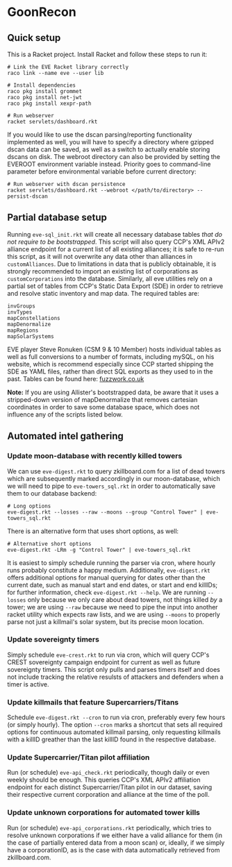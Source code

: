 GoonRecon
=========

## Quick setup

This is a Racket project. Install Racket and follow these steps to run it:

```
# Link the EVE Racket library correctly
raco link --name eve --user lib

# Install dependencies
raco pkg install grommet
raco pkg install net-jwt
raco pkg install xexpr-path

# Run webserver
racket servlets/dashboard.rkt
```

If you would like to use the dscan parsing/reporting functionality implemented
as well, you will have to specify a directory where gzipped dscan data can be
saved, as well as a switch to actually enable storing dscans on disk. The
webroot directory can also be provided by setting the EVEROOT environment
variable instead. Priority goes to command-line parameter before environmental
variable before current directory:

```
# Run webserver with dscan persistence
racket servlets/dashboard.rkt --webroot </path/to/directory> --persist-dscan
```

## Partial database setup

Running `eve-sql_init.rkt` will create all necessary database tables *that do
not require to be bootstrapped*. This script will also query CCP's XML APIv2
alliance endpoint for a current list of all existing alliances; it is safe to
re-run this script, as it will not overwrite any data other than alliances in
`customAlliances`. Due to limitations in data that is publicly obtainable, it
is strongly recommended to import an existing list of corporations as
`customCorporations` into the database. Similarly, all eve utilities rely on a
partial set of tables from CCP's Static Data Export (SDE) in order to retrieve
and resolve static inventory and map data. The required tables are:

```
invGroups
invTypes
mapConstellations
mapDenormalize
mapRegions
mapSolarSystems
```

EVE player Steve Ronuken (CSM 9 & 10 Member) hosts individual tables as well
as full conversions to a number of formats, including mySQL, on his website,
which is recommend especially since CCP started shipping the SDE as YAML
files, rather than direct SQL exports as they used to in the past. Tables can
be found here: [fuzzwork.co.uk](https://www.fuzzwork.co.uk/dump/latest/)

**Note:** If you are using Allister's bootstrapped data, be aware that it uses
a stripped-down version of mapDenormalize that removes cartesian coordinates
in order to save some database space, which does not influence any of the
scripts listed below.

## Automated intel gathering

### Update moon-database with recently killed towers

We can use `eve-digest.rkt` to query zkillboard.com for a list of dead towers
which are subsequently marked accordingly in our moon-database, which we will
need to pipe to `eve-towers_sql.rkt` in order to automatically save them to
our database backend:

```
# Long options
eve-digest.rkt --losses --raw --moons --group "Control Tower" | eve-towers_sql.rkt
```

There is an alternative form that uses short options, as well:

```
# Alternative short options
eve-digest.rkt -LRm -g "Control Tower" | eve-towers_sql.rkt
```

It is easiest to simply schedule running the parser via cron, where hourly
runs probably constitute a happy medium. Additionally, `eve-digest.rkt` offers
additional options for manual querying for dates other than the current date,
such as manual start and end dates, or start and end killIDs; for further
information, check `eve-digest.rkt --help`. We are running `--losses` only
because we only care about dead towers, not things killed *by* a tower; we are
using `--raw` because we need to pipe the input into another racket utility
which expects raw lists, and we are using `--moons` to properly parse not just
a killmail's solar system, but its precise moon location.

### Update sovereignty timers

Simply schedule `eve-crest.rkt` to run via cron, which will query CCP's CREST
sovereignty campaign endpoint for current as well as future sovereignty
timers. This script only pulls and parses timers itself and does not include
tracking the relative resulsts of attackers and defenders when a timer is
active.

### Update killmails that feature Supercarriers/Titans

Schedule `eve-digest.rkt --cron` to run via cron, preferably every few hours (or
simply hourly). The option `--cron` marks a shortcut that sets all required
options for continuous automated killmail parsing, only requesting killmails
with a killID greather than the last killID found in the respective database.

### Update Supercarrier/Titan pilot affiliation

Run (or schedule) `eve-api_check.rkt` periodically, though daily or even
weekly should be enough. This queries CCP's XML APIv2 affiliation endpoint for
each distinct Supercarrier/Titan pilot in our dataset, saving their respective
current corporation and alliance at the time of the poll.

### Update unknown corporations for automated tower kills

Run (or schedule) `eve-api_corporations.rkt` periodically, which tries to
resolve unknown corporations if we either have a valid alliance for them (in
the case of partially entered data from a moon scan) or, ideally, if we simply
have a corporationID, as is the case with data automatically retrieved from
zkillboard.com.
